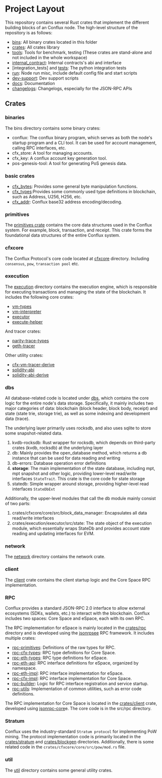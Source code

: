 # Project Layout

This repository contains several Rust crates that implement the different building blocks of an Conflux node. The high-level structure of the repository is as follows:

- [bins](../../bins): All binary crates located in this folder
- [crates](../../crates): All crates library
- [tools](../../tools/): Tools for benchmark, testing (These crates are stand-alone and not included in the whole workspace)
- [internal_contract](../../internal_contract): Internal contracts's abi and interface
- [integration_tests] and [tests](../../tests): The python integration tests
- [run](../../run): Node run misc, include default config file and start scripts
- [dev-support](../../dev-support): Dev support scripts
- [docs](../../docs): Documentation
- [changelogs](../../changelogs): Changelogs, especially for the JSON-RPC APIs

## Crates

### binaries

The bins directory contains some binary crates:

- conflux: The conflux binary program, which serves as both the node's startup program and a CLI tool. It can be used for account management, calling RPC interfaces, etc.
- cfx_store: A tool for managing accounts.
- cfx_key: A conflux account key generation tool.
- pos-genesis-tool: A tool for generating PoS genesis data.

### basic crates

- [cfx_bytes](../../crates/cfx_bytes): Provides some general byte manipulation functions.
- [cfx_types](../../crates/cfx_types):Provides some commonly used type definitions in blockchain, such as Address, U256, H256, etc.
- [cfx_addr](../../crates/cfx_addr): Conflux base32 address encoding/decoding.

### primitives

The [primitives crate](../../crates/primitives) contains the core data structures used in the Conflux system. For example, block, transaction, and receipt. This crate forms the foundational data structures of the entire Conflux system.

### cfxcore

The Conflux Protocol's core code located at [cfxcore](../../crates/cfxcore) directory. Including `consensus`, `pow`, `transaction pool` etc.

### execution

The [execution](../../crates/execution) directory contains the execution engine, which is responsible for executing transactions and managing the state of the blockchain. It includes the following core crates:

- [vm-types](../../crates/execution/vm-types/)
- [vm-interpreter](../../crates/execution/vm-interpreter/)
- [executor](../../crates/execution/executor/)
- [execute-helper](../../crates/execution/execute-helper/)

And tracer crates:

- [parity-trace-types](../../crates/execution/parity-trace-types/)
- [geth-tracer](../../crates/execution/geth-tracer/)

Other utility crates:

- [cfx-vm-tracer-derive](../../crates/execution/cfx-vm-tracer-derive/)
- [solidity-abi](../../crates/execution/solidity-abi/)
- [solidity-abi-derive](../../crates/execution/solidity-abi-derive/)

### dbs

All database-related code is located under [dbs](../../crates/dbs), which contains the core logic for the entire node's data storage. Specifically, it mainly includes two major categories of data: blockchain (block header, block body, receipt) and state (state trie, storage trie), as well as some indexing and development data (trace).

The underlying layer primarily uses rocksdb, and also uses sqlite to store some snapshot-related data.

1. kvdb-rocksdb: Rust wrapper for rocksdb, which depends on third-party crates (kvdb, rocksdb) at the underlying layer
2. db: Mainly provides the open_database method, which returns a db instance that can be used for data reading and writing
3. db-errors: Database operation error definitions
4. **storage**: The main implementation of the state database, including mpt, mpt snapshot and other logic, providing lower-level read/write interfaces `StateTrait`. This crate is the core code for state storage
5. statedb: Simple wrapper around storage, providing higher-level read interfaces `StateDbExt`

Additionally, the upper-level modules that call the db module mainly consist of two parts:

1. crates/cfxcore/core/src/block_data_manager: Encapsulates all data read/write interfaces
2. crates/execution/executor/src/state: The state object of the execution module, which essentially wraps StateDb and provides account state reading and updating interfaces for EVM.

### network

The [network](../../crates/network) directory contains the network crate.

### client

The [client](../../crates/client) crate contains the client startup logic and the Core Space RPC implementation.

### RPC

Conflux provides a standard JSON-RPC 2.0 interface to allow external ecosystems (SDKs, wallets, etc.) to interact with the blockchain. Conflux includes two spaces: Core Space and eSpace, each with its own RPC.

The RPC implementation for eSpace is mainly located in the [crates/rpc](crates/rpc) directory and is developed using the [jsonrpsee](https://github.com/paritytech/jsonrpsee) RPC framework. It includes multiple crates:

- [rpc-primitives](../../crates/rpc/rpc-primitives/): Definitions of the raw types for RPC.
- [rpc-cfx-types](../../crates/rpc/rpc-cfx-types/): RPC type definitions for Core Space.
- [rpc-eth-types](../../crates/rpc/rpc-eth-types/): RPC type definitions for eSpace.
- [rpc-eth-api](../../crates/rpc/rpc-eth-api/): RPC interface definitions for eSpace, organized by namespace.
- [rpc-eth-impl](../../crates/rpc/rpc-eth-impl/): RPC interface implementation for eSpace.
- [rpc-cfx-impl](../../crates/rpc/rpc-cfx-impl/): RPC interface implementation for Core Space.
- [rpc-builder](../../crates/rpc/rpc-builder/): Logic for RPC interface registration and service startup.
- [rpc-utils](../../crates/rpc/rpc-utils/): Implementation of common utilities, such as error code definitions.

The RPC implementation for Core Space is located in the [crates/client](../../crates/client) crate, developed using [jsonrpc-core](https://github.com/paritytech/jsonrpc)e. The core code is in the src/rpc directory.

### Stratum

Conflux uses the industry-standard `Stratum protocol` for implementing PoW mining. The protocol implementation code is primarily located in the [crates/stratum](../../crates/stratum) and [crates/blockgen](../../crates/blockgen) directories. Additionally, there is some related code in the `crates/cfxcore/core/src/pow/mod.rs` file.

### util

The [util](../../crates/util) directory contains some general utility crates.